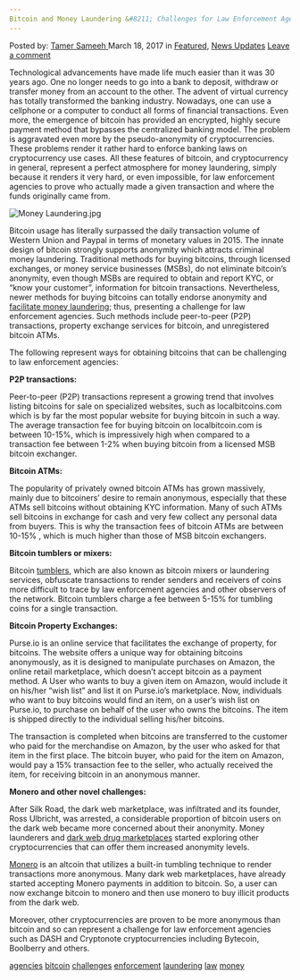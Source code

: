 ```yaml
---
Bitcoin and Money Laundering &#8211; Challenges for Law Enforcement Agencies
---
```

<article class="post-listing post-18674 post type-post status-publish format-standard has-post-thumbnail hentry  tag-agencies tag-bitcoin tag-challenges tag-enforcement tag-laundering tag-law tag-money">
<div class="post-inner">
<span>Posted by: <a href="https://www.deepdotweb.com/author/tamersameeh/" title="">Tamer Sameeh </a></span>
<span>March 18, 2017</span>
<span>in <a href="https://www.deepdotweb.com/category/deepdot-news/" rel="category tag">Featured</a>, <a href="https://www.deepdotweb.com/category/news-updates/" rel="category tag">News Updates</a></span>
<span><a href="https://www.deepdotweb.com/2017/03/18/bitcoin-money-laundering-challenges-law-enforcement-agencies/#respond">Leave a comment</a></span>


<p>Technological advancements have made life much easier than it was 30 years ago. One no longer needs to go into a bank to deposit, withdraw or transfer money from an account to the other. The advent of virtual currency has totally transformed the banking industry. Nowadays, one can use a cellphone or a computer to conduct all forms of financial transactions. Even more, the emergence of bitcoin has provided an encrypted, highly secure payment method that bypasses the centralized banking model. The problem is aggravated even more by the pseudo-anonymity of cryptocurrencies. These problems render it rather hard to enforce banking laws on cryptocurrency use cases. All these features of bitcoin, and cryptocurrency in general, represent a perfect atmosphere for money laundering, simply because it renders it very hard, or even impossible, for law enforcement agencies to prove who actually made a given transaction and where the funds originally came from.</p>
<p><img class="wp-image-18678 aligncenter" src="/imgs/2017/03/money-laundering-jpg.jpeg" alt="Money Laundering.jpg" srcset="/imgs/2017/03/money-laundering-jpg.jpeg 500w, /imgs/2017/03/money-laundering-jpg-300x240.jpeg 300w" sizes="(max-width: 500px) 100vw, 500px" /></p>
<p>Bitcoin usage has literally surpassed the daily transaction volume of Western Union and Paypal in terms of monetary values in 2015. The innate design of bitcoin strongly supports anonymity which attracts criminal money laundering. Traditional methods for buying bitcoins, through licensed exchanges, or money service businesses (MSBs), do not eliminate bitcoin&#8217;s anonymity, even though MSBs are required to obtain and report KYC, or &#8220;know your customer&#8221;, information for bitcoin transactions. Nevertheless, newer methods for buying bitcoins can totally endorse anonymity and <a href="https://www.deepdotweb.com/2017/02/06/international-law-enforcement-gathered-share-concerns-bitcoin-money-laundering/">facilitate money laundering</a>; thus, presenting a challenge for law enforcement agencies. Such methods include peer-to-peer (P2P) transactions, property exchange services for bitcoin, and unregistered bitcoin ATMs.</p>
<p>The following represent ways for obtaining bitcoins that can be challenging to law enforcement agencies:</p>
<p><strong>P2P transactions:</strong></p>
<p>Peer-to-peer (P2P) transactions represent a growing trend that involves listing bitcoins for sale on specialized websites, such as localbitcoins.com which is by far the most popular website for buying bitcoin in such a way. The average transaction fee for buying bitcoin on localbitcoin.com is between 10-15%, which is impressively high when compared to a transaction fee between 1-2% when buying bitcoin from a licensed MSB bitcoin exchanger.</p>
<p><strong>Bitcoin ATMs:</strong></p>
<p>The popularity of privately owned bitcoin ATMs has grown massively, mainly due to bitcoiners&#8217; desire to remain anonymous, especially that these ATMs sell bitcoins without obtaining KYC information. Many of such ATMs sell bitcoins in exchange for cash and very few collect any personal data from buyers. This is why the transaction fees of bitcoin ATMs are between 10-15% , which is much higher than those of MSB bitcoin exchangers.</p>
<p><strong>Bitcoin tumblers or mixers:</strong></p>
<p>Bitcoin <a href="https://www.deepdotweb.com/tag/mixer/">tumblers</a>, which are also known as bitcoin mixers or laundering services, obfuscate transactions to render senders and receivers of coins more difficult to trace by law enforcement agencies and other observers of the network. Bitcoin tumblers charge a fee between 5-15% for tumbling coins for a single transaction.</p>
<p><strong>Bitcoin Property Exchanges:</strong></p>
<p>Purse.io is an online service that facilitates the exchange of property, for bitcoins. The website offers a unique way for obtaining bitcoins anonymously, as it is designed to manipulate purchases on Amazon, the online retail marketplace, which doesn&#8217;t accept bitcoin as a payment method. A User who wants to buy a given item on Amazon, would include it on his/her &#8220;wish list&#8221; and list it on Purse.io&#8217;s marketplace. Now, individuals who want to buy bitcoins would find an item, on a user&#8217;s wish list on Purse.io, to purchase on behalf of the user who owns the bitcoins. The item is shipped directly to the individual selling his/her bitcoins.</p>
<p>The transaction is completed when bitcoins are transferred to the customer who paid for the merchandise on Amazon, by the user who asked for that item in the first place. The bitcoin buyer, who paid for the item on Amazon, would pay a 15% transaction fee to the seller, who actually received the item, for receiving bitcoin in an anonymous manner.</p>
<p><strong>Monero and other novel challenges:</strong></p>
<p>After Silk Road, the dark web marketplace, was infiltrated and its founder, Ross Ulbricht, was arrested, a considerable proportion of bitcoin users on the dark web became more concerned about their anonymity. Money launderers and <a href="https://www.deepdotweb.com/2016/12/12/two-sussex-men-charged-darknet-drug-sales-money-laundering/">dark web drug marketplaces</a> started exploring other cryptocurrencies that can offer them increased anonymity levels.</p>
<p><a href="https://www.deepdotweb.com/tag/monero/">Monero</a> is an altcoin that utilizes a built-in tumbling technique to render transactions more anonymous. Many dark web marketplaces, have already started accepting Monero payments in addition to bitcoin. So, a user can now exchange bitcoin to monero and then use monero to buy illicit products from the dark web.</p>
<p>Moreover, other cryptocurrencies are proven to be more anonymous than bitcoin and so can represent a challenge for law enforcement agencies such as DASH and Cryptonote cryptocurrencies including Bytecoin, Boolberry and others.</p>
</div>
<a href="https://www.deepdotweb.com/tag/agencies/" rel="tag">agencies</a> <a href="https://www.deepdotweb.com/tag/bitcoin/" rel="tag">bitcoin</a> <a href="https://www.deepdotweb.com/tag/challenges/" rel="tag">challenges</a> <a href="https://www.deepdotweb.com/tag/enforcement/" rel="tag">enforcement</a> <a href="https://www.deepdotweb.com/tag/laundering/" rel="tag">laundering</a> <a href="https://www.deepdotweb.com/tag/law/" rel="tag">law</a> <a href="https://www.deepdotweb.com/tag/money/" rel="tag">money</a></span> <span style="display:none" class="updated">2017-03-18<a href="https://www.deepdotweb.com/author/tamersameeh/" title="Posts by Tamer Sameeh" rel="author">Tamer Sameeh</a></strong></div>
</div>
</article>

